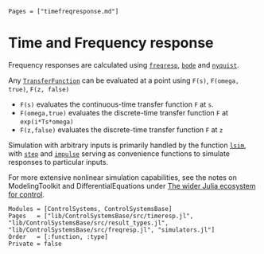 ```@index
Pages = ["timefreqresponse.md"]
```

# Time and Frequency response

Frequency responses are calculated using [`freqresp`](@ref), [`bode`](@ref) and [`nyquist`](@ref).

Any [`TransferFunction`](@ref) can be evaluated at a point using
`F(s)`, `F(omega, true)`, `F(z, false)`

- `F(s)` evaluates the continuous-time transfer function `F` at `s`.
- `F(omega,true)` evaluates the discrete-time transfer function `F` at `exp(i*Ts*omega)`
- `F(z,false)` evaluates the discrete-time transfer function `F` at `z`

Simulation with arbitrary inputs is primarily handled by the function [`lsim`](@ref), with [`step`](@ref) and [`impulse`](@ref) serving as convenience functions to simulate responses to particular inputs.

For more extensive nonlinear simulation capabilities, see the notes on ModelingToolkit and DifferentialEquations under [The wider Julia ecosystem for control](@ref).

```@autodocs
Modules = [ControlSystems, ControlSystemsBase]
Pages   = ["lib/ControlSystemsBase/src/timeresp.jl", "lib/ControlSystemsBase/src/result_types.jl", "lib/ControlSystemsBase/src/freqresp.jl", "simulators.jl"]
Order   = [:function, :type]
Private = false
```
